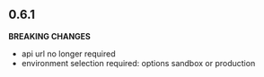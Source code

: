 ## 0.6.1

**BREAKING CHANGES**

- api url no longer required
- environment selection required: options sandbox or production
